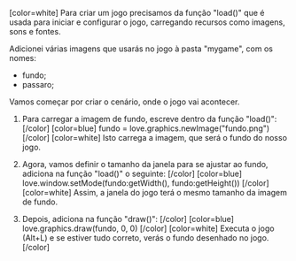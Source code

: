 [color=white]
Para criar um jogo precisamos da função "load()" que é 
usada para iniciar e configurar o jogo, carregando recursos 
como imagens, sons e fontes.

Adicionei várias imagens que usarás no jogo à pasta "mygame", 
com os nomes:
- fundo;
- passaro;

Vamos começar por criar o cenário, onde o jogo vai acontecer.

1. Para carregar a imagem de fundo, escreve dentro da função "load()":
   [/color]
   [color=blue]
   fundo = love.graphics.newImage("fundo.png")
   [/color]
   [color=white]
Isto carrega a imagem, que será o fundo do nosso jogo.

2. Agora, vamos definir o tamanho da janela para se ajustar ao fundo, 
adiciona na função "load()" o seguinte:
   [/color]
   [color=blue]
   love.window.setMode(fundo:getWidth(), fundo:getHeight())
   [/color]
   [color=white]
Assim, a janela do jogo terá o mesmo tamanho da imagem de fundo.

3. Depois, adiciona na função "draw()":
   [/color]
   [color=blue]
   love.graphics.draw(fundo, 0, 0)
   [/color]
   [color=white]
Executa o jogo (Alt+L) e se estiver tudo correto, verás o fundo
desenhado no jogo.
[/color]
